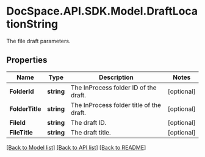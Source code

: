 # DocSpace.API.SDK.Model.DraftLocationString
The file draft parameters.

## Properties

Name | Type | Description | Notes
------------ | ------------- | ------------- | -------------
**FolderId** | **string** | The InProcess folder ID of the draft. | [optional] 
**FolderTitle** | **string** | The InProcess folder title of the draft. | [optional] 
**FileId** | **string** | The draft ID. | [optional] 
**FileTitle** | **string** | The draft title. | [optional] 

[[Back to Model list]](../README.md#documentation-for-models) [[Back to API list]](../README.md#documentation-for-api-endpoints) [[Back to README]](../README.md)

